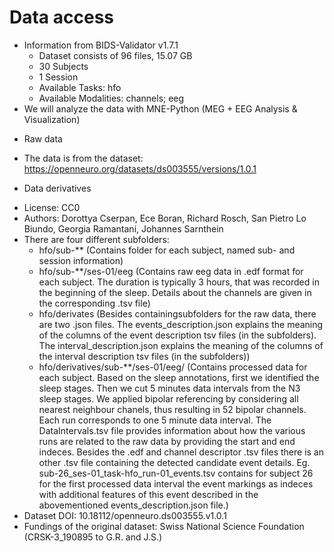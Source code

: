 # Data access


- Information from BIDS-Validator v1.7.1
  - Dataset consists of 96 files, 15.07 GB
  - 30 Subjects
  - 1 Session
  - Available Tasks: hfo
  - Available Modalities: channels; eeg
- We will analyze the data with MNE-Python (MEG + EEG Analysis & Visualization)

* Raw data
- The data is from the dataset: https://openneuro.org/datasets/ds003555/versions/1.0.1

* Data derivatives 
- License: CC0
- Authors: Dorottya Cserpan, Ece Boran, Richard Rosch, San Pietro Lo Biundo, Georgia Ramantani, Johannes Sarnthein
- There are four different subfolders:
  - hfo/sub-** (Contains folder for each subject, named sub-<subject number> and session information)
  - hfo/sub-**/ses-01/eeg (Contains raw eeg data in .edf format for each subject. The duration is typically 3 hours, that was recorded in the beginning of the sleep. Details about the channels are given in the corresponding .tsv file)
  - hfo/derivates (Besides containingsubfolders for the raw data, there are two .json files. The events_description.json explains the meaning of the columns of the event description tsv files (in the subfolders).
The interval_description.json explains the meaning of the columns of the interval description tsv files (in the subfolders))
  - hfo/derivatives/sub-**/ses-01/eeg/ (Contains processed data for each subject. Based on the sleep annotations, first we identified the sleep stages. Then we cut 5 minutes data intervals from the N3 sleep stages. We applied bipolar referencing by considering all nearest neighbour chanels, thus resulting in 52 bipolar channels. Each run corresponds to one 5 minute data interval. The DataIntervals.tsv file provides information about how the various runs are related to the raw data by providing the start and end indeces. Besides the .edf and channel descriptor .tsv files there is an other .tsv file containing the detected candidate event details. Eg. sub-26_ses-01_task-hfo_run-01_events.tsv contains for subject 26 for the first processed data interval the event markings as indeces with additional features of this event described in the abovementioned events_description.json file.)
- Dataset DOI: 10.18112/openneuro.ds003555.v1.0.1
- Fundings of the original dataset: Swiss National Science Foundation (CRSK-3_190895 to G.R. and J.S.)
